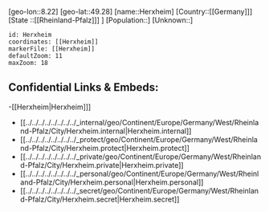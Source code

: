 ﻿---
location: [49.28,8.22]
mapzoom: [7,12] 
mapmarker: city 
type: City
tags:
- geo/City


SpocWebEntityId: 30921
isDeleted: false
confidential: public

---
[geo-lon::8.22]
[geo-lat::49.28]
[name::Herxheim]
[Country::[[Germany]]]
[State ::[[Rheinland-Pfalz]]] ]
[Population::]
[Unknown::]


```leaflet
id: Herxheim
coordinates: [[Herxheim]]
markerFile: [[Herxheim]]
defaultZoom: 11 
maxZoom: 18
```


## Confidential Links & Embeds: 
-[[Herxheim|Herxheim]]] 
- [[../../../../../../../../_internal/geo/Continent/Europe/Germany/West/Rheinland-Pfalz/City/Herxheim.internal|Herxheim.internal]] 
- [[../../../../../../../../_protect/geo/Continent/Europe/Germany/West/Rheinland-Pfalz/City/Herxheim.protect|Herxheim.protect]] 
- [[../../../../../../../../_private/geo/Continent/Europe/Germany/West/Rheinland-Pfalz/City/Herxheim.private|Herxheim.private]] 
- [[../../../../../../../../_personal/geo/Continent/Europe/Germany/West/Rheinland-Pfalz/City/Herxheim.personal|Herxheim.personal]] 
- [[../../../../../../../../_secret/geo/Continent/Europe/Germany/West/Rheinland-Pfalz/City/Herxheim.secret|Herxheim.secret]] 
